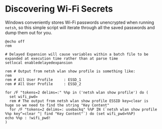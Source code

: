 # Discovering Wi-Fi Secrets

Windows conveniently stores Wi-Fi passwords unencrypted when running `netsh`, so this simple script will iterate through all the saved passwords and dump them out for you.

```
@echo off
rem 

# Delayed Expansion will cause variables within a batch file to be expanded at execution time rather than at parse time
setlocal enabledelayedexpansion

rem # Output from netsh wlan show profile is something like:  
rem
rem # All User Profile     : ESSD_1
rem # All User Profile     : ESSD_2

for /F "tokens=2 delims=:" %%p in ('netsh wlan show profile') do (
  set wifi_pwd=
  rem # The output from netsh wlan show profile ESSID key=clear is huge so we need to find the string "Key Content"
  for /F "tokens=2 delims=: usebackq" %%P IN (`netsh wlan show profile %%p key^=clear ^| find "Key Content"`) do (set wifi_pwd=%%P)
echo %%p : !wifi_pwd!
)
```